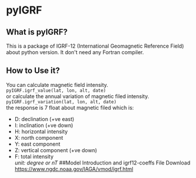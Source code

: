 # pyIGRF
## What is pyIGRF?  
This is a package of IGRF-12 (International Geomagnetic Reference Field) about python version.
It don't need any Fortran compiler.
## How to Use it?
You can calculate magnetic field intensity.   
`pyIGRF.igrf_value(lat, lon, alt, date)`  
or calculate the annual variation of magnetic filed intensity.  
`pyIGRF.igrf_variation(lat, lon, alt, date)`  
the response is 7 float about magnetic filed which is:  
- D: declination (+ve east)
- I: inclination (+ve down)
- H: horizontal intensity
- X: north component
- Y: east component
- Z: vertical component (+ve down)
- F: total intensity  
*unit: degree or nT*
##Model Introduction and igrf12-coeffs File Download
https://www.ngdc.noaa.gov/IAGA/vmod/igrf.html

